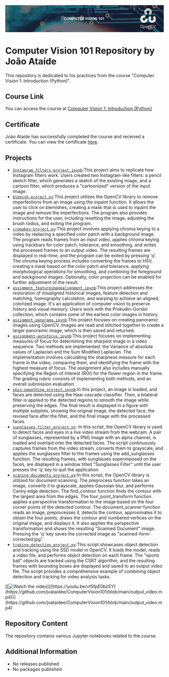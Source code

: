 ![Project Image](CV101.png)
# Computer Vision 101 Repository by João Ataíde

This repository is dedicated to his practices from the course "Computer Vision 1: Introduction (Python)".

## Course Link
You can access the course at [Computer Vision 1: Introduction (Python)](https://opencv.org/courses)

## Certificate
João Ataíde has successfully completed the course and received a certificate. You can view the certificate [here](https://courses.opencv.org/certificates/8a56e3b3421945f799361f3f28cf44fe).

## Projects
- [`Instagram_filters-project.ipynb`](https://github.com/jvataidee/ComputerVision101/blob/main/Instagram_filters-project.ipynb):This project aims to replicate how Instagram filters work. Users created two Instagram-like filters: a pencil sketch filter, which generates a sketch of the existing image, and a cartoon filter, which produces a "cartoonized" version of the input image.
- [`blemish-project.py`](https://github.com/jvataidee/ComputerVision101/blob/main/blemish-project.py):This project utilizes the OpenCV library to remove imperfections from an image using the inpaint function. It allows the user to click on blemishes, creating a mask that is used to inpaint the image and remove the imperfections. The program also provides instructions for the user, including resetting the image, adjusting the brush radius, and exiting the program.
- [`cromakey-project.py`](https://github.com/jvataidee/ComputerVision101/blob/main/cromakey-project.py):This project involves applying chroma keying to a video by replacing a specified color patch with a background image. The program reads frames from an input video, applies chroma keying using trackbars for color patch, tolerance, and smoothing, and writes the processed frames to an output video. The resulting frames are displayed in real-time, and the program can be exited by pressing 'q'. The chroma keying process includes converting the frames to HSV, creating a mask based on the color patch and tolerance, applying morphological operations for smoothing, and combining the foreground and background images. Optionally, color projection can be enabled for further adjustment of the result.
- [`assigment_featureimagealignment.ipynb`](https://github.com/jvataidee/ComputerVision101/blob/main/assigment_featureimagealignment.ipynb):This project addresses the restoration of misaligned historical images, feature detection and matching, homography calculation, and warping to achieve an aligned, colorized image. It's an application of computer vision to preserve history and visual memory. Users work with the Prokudin-Gorskii collection, which contains some of the earliest color images in history.
- [`assigment_panorama.ipynb`](https://github.com/jvataidee/ComputerVision101/blob/main/assigment_panorama.ipynb):This project focuses on creating panoramic images using OpenCV. Images are read and stitched together to create a larger panoramic image, which is then saved and returned.
- [`assignment-autofocus.ipynb`](https://github.com/jvataidee/ComputerVision101/blob/main/assigment_panorama.ipynb):This project focuses on implementing measures of focus for determining the sharpest image in a video sequence. Two methods are implemented: the Variance of absolute values of Laplacian and the Sum Modified Laplacian. The implementation involves calculating the sharpness measure for each frame in the video, comparing them, and identifying the frame with the highest measure of focus. The assignment also includes manually specifying the Region of Interest (ROI) for the flower region in the frame. The grading rubric consists of implementing both methods, and an overall submission evaluation.
- [`skin-smoothing_project.ipynb`](https://github.com/jvataidee/ComputerVision101/blob/main/skin-smoothing_project.ipynb):In this project, an image is loaded, and faces are detected using the Haar cascade classifier. Then, a bilateral filter is applied to the detected regions to smooth the image while preserving the edges. The final result is displayed in a figure with multiple subplots, showing the original image, the detected face, the revised face after the filter, and the final image with the processed faces.
- [`sunglasses-filter_project.py`](https://github.com/jvataidee/ComputerVision101/blob/main/sunglasses-filter_project.py): In this script, the OpenCV library is used to detect faces and eyes in a live video stream from the webcam. A pair of sunglasses, represented by a PNG image with an alpha channel, is loaded and overlaid onto the detected faces. The script continuously captures frames from the video stream, converts them to grayscale, and applies the sunglasses filter to the frames using the add_sunglasses function. The resulting frames, with sunglasses superimposed on the faces, are displayed in a window titled "Sunglasses Filter" until the user presses the 'q' key to quit the application.
- [`scaning-documents_project.py`](https://github.com/jvataidee/ComputerVision101/blob/main/scaning-documents_project.py):In this script, the OpenCV library is utilized for document scanning. The preprocess function takes an image, converts it to grayscale, applies Gaussian blur, and performs Canny edge detection. The find_contour function finds the contour with the largest area from the edges. The four_point_transform function applies a perspective transformation to the image based on the four corner points of the detected contour. The document_scanner function reads an image, preprocesses it, detects the contour, approximates it to obtain the four points, draws the contour and numbered vertices on the original image, and displays it. It also applies the perspective transformation and shows the resulting "Scanned Document" image. Pressing the 'q' key saves the corrected image as "scanned-form-corrected.jpg".
- [`traking-detection_project.py`](https://github.com/jvataidee/ComputerVision101/blob/main/traking-detection_project.py):This script showcases object detection and tracking using the SSD model in OpenCV. It loads the model, reads a video file, and performs object detection on each frame. The "sports ball" objects are tracked using the CSRT algorithm, and the resulting frames with bounding boxes are displayed and saved to an output video file. The script provides a comprehensive example of combining object detection and tracking for video analysis tasks.

[[![Watch the video]([https://i.imgur.com/vKb2F1B.png](https://github.com/jvataidee/ComputerVision101/blob/main/output_video.mp4))]([https://youtu.be/vt5fpE0bzSY](https://github.com/jvataidee/ComputerVision101/blob/main/output_video.mp4))](https://github.com/jvataidee/ComputerVision101/blob/main/output_video.mp4)
 
## Repository Content
The repository contains various Jupyter notebooks related to the course.

## Additional Information
- No releases published
- No packages published
